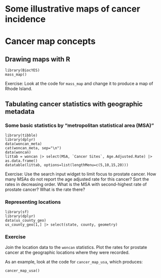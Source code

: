 # Some illustrative maps of cancer incidence

# Cancer map concepts

## Drawing maps with R

    library(BiocYES)
    mass_map()

Exercise: Look at the code for `mass_map` and change it to produce a map
of Rhode Island.

## Tabulating cancer statistics with geographic metadata

### Some basic statistics by “metropolitan statistical area (MSA)”

    library(tibble)
    library(dplyr)
    data(woncan_meta)
    cat(woncan_meta, sep="\n")
    data(woncan)
    littab = woncan |> select(MSA, `Cancer Sites`, Age.Adjusted.Rate) |> as.data.frame()
    datatable(littab, options=list(lengthMenu=c(5,10,15,20)))

Exercise: Use the search input widget to limit focus to prostate cancer.
How many MSAs do not report the age adjusted rate for this cancer? Sort
the rates in decreasing order. What is the MSA with second-highest rate
of prostate cancer? What is the rate there?

### Representing locations

    library(sf)
    library(dplyr)
    data(us_county_geo)
    us_county_geo[1,] |> select(state, county, geometry)

### Exercise

Join the location data to the `woncan` statistics. Plot the rates for
prostate cancer at the geographic locations where they were recorded.

As an example, look at the code for `cancer_map_usa`, which produces:

    cancer_map_usa()
